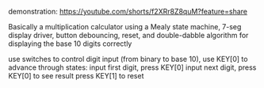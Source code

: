 demonstration: https://youtube.com/shorts/f2XRr8Z8quM?feature=share

Basically a multiplication calculator using a Mealy state machine, 7-seg display driver, button debouncing, reset,
and double-dabble algorithm for displaying the base 10 digits correctly

use switches to control digit input (from binary to base 10), 
use KEY[0] to advance through states:
input first digit, press KEY[0]
input next digit, press KEY[0] to see result
press KEY[1] to reset
